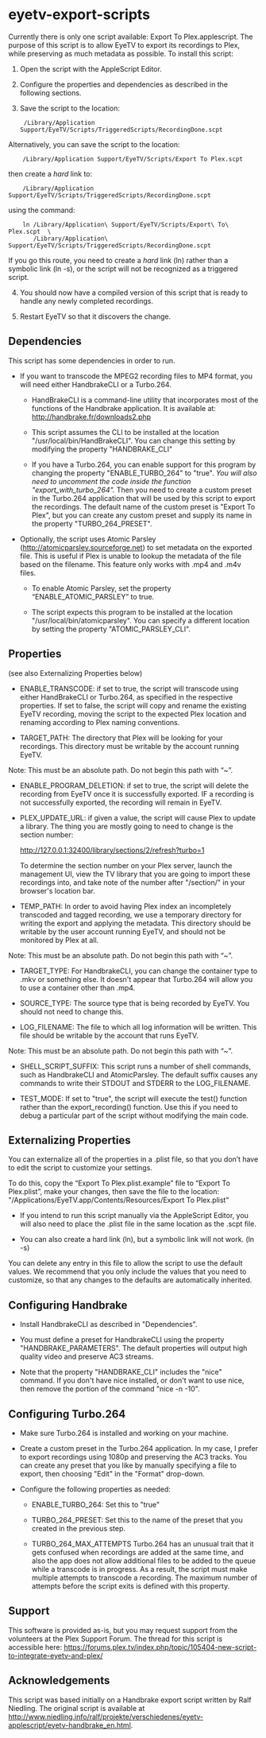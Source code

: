 eyetv-export-scripts
====================

Currently there is only one script available: Export To Plex.applescript. The purpose of this script is to allow EyeTV 
to export its recordings to Plex, while preserving as much metadata as possible. To install this script:

1. Open the script with the AppleScript Editor.

2. Configure the properties and dependencies as described in the following sections.

3. Save the script to the location: 

        /Library/Application Support/EyeTV/Scripts/TriggeredScripts/RecordingDone.scpt

  Alternatively, you can save the script to the location:


        /Library/Application Support/EyeTV/Scripts/Export To Plex.scpt

  then create a *hard* link to:

        /Library/Application Support/EyeTV/Scripts/TriggeredScripts/RecordingDone.scpt

  using the command:

        ln /Library/Application\ Support/EyeTV/Scripts/Export\ To\ Plex.scpt  \
           /Library/Application\ Support/EyeTV/Scripts/TriggeredScripts/RecordingDone.scpt

  If you go this route, you need to create a _hard_ link (ln) rather than a symbolic link (ln -s), or the script will
  not be recognized as a triggered script.

4. You should now have a compiled version of this script that is ready to handle any newly completed recordings.

5. Restart EyeTV so that it discovers the change.


Dependencies
-------------
This script has some dependencies in order to run.

* If you want to transcode the MPEG2 recording files to MP4 format, you will need either HandbrakeCLI or a Turbo.264.

  - HandBrakeCLI is a command-line utility that incorporates most of the functions of the Handbrake application.
    It is available at: http://handbrake.fr/downloads2.php

  - This script assumes the CLI to be installed at the location "/usr/local/bin/HandBrakeCLI". You can change this
    setting by modifying the property "HANDBRAKE_CLI"

  - If you have a Turbo.264, you can enable support for this program by changing the property "ENABLE_TURBO_264" to 
  	"true". *You will also need to uncomment the code inside the function "export_with_turbo_264".* Then you need to create
    a custom preset in the Turbo.264 application that will be used by this script
  	to export the recordings. The default name of the custom preset is "Export To Plex", but you can create any custom
  	preset and supply its name in the property "TURBO_264_PRESET".


* Optionally, the script uses Atomic Parsley (http://atomicparsley.sourceforge.net) to set metadata on the exported file. This is useful if Plex is unable to lookup the metadata of the file based on the filename. This feature only works with .mp4 and .m4v files.

  - To enable Atomic Parsley, set the property “ENABLE_ATOMIC_PARSLEY” to true.

  - The script expects this program to be installed at the location "/usr/local/bin/atomicparsley". You can specify a 
  different location by setting the property "ATOMIC_PARSLEY_CLI".


Properties
----------
(see also Externalizing Properties below)

* ENABLE_TRANSCODE: if set to true, the script will transcode using either HandBrakeCLI or Turbo.264, as specified in the respective properties. If set to false, the script will copy and rename the existing EyeTV recording, moving the script to the expected Plex location and renaming according to Plex naming conventions.

* TARGET_PATH: The directory that Plex will be looking for your recordings. This directory must be writable by the 
  account running EyeTV. 

Note: This must be an absolute path. Do not begin this path with “~”.

* ENABLE_PROGRAM_DELETION: if set to true, the script will delete the recording from EyeTV once it is successfully
  exported. IF a recording is not successfully exported, the recording will remain in EyeTV.

* PLEX_UPDATE_URL: if given a value, the script will cause Plex to update a library. The thing you are mostly going to
  need to change is the section number:

  	http://127.0.0.1:32400/library/sections/2/refresh?turbo=1

  To determine the section number on your Plex server, launch the management UI, view the TV library that you are going
  to import these recordings into, and take note of the number after "/section/" in your browser's location bar.	

* TEMP_PATH: In order to avoid having Plex index an incompletely transcoded and tagged recording, we use a temporary directory for writing the export and applying the metadata. This directory should be writable by the user account running EyeTV, and should not be monitored by Plex at all. 

Note: This must be an absolute path. Do not begin this path with “~”.

* TARGET_TYPE: For HandbrakeCLI, you can change the container type to .mkv or something else. It doesn't appear that
  Turbo.264 will allow you to use a container other than .mp4.

* SOURCE_TYPE: The source type that is being recorded by EyeTV. You should not need to change this.

* LOG_FILENAME: The file to which all log information will be written. This file should be writable by the account that
  runs EyeTV. 

Note: This must be an absolute path. Do not begin this path with “~”.

* SHELL_SCRIPT_SUFFIX: This script runs a number of shell commands, such as HandbrakeCLI and AtomicParsley. The default
  suffix causes any commands to write their STDOUT and STDERR to the LOG_FILENAME.  

* TEST_MODE: If set to "true", the script will execute the test() function rather than the export_recording() function.
  Use this if you need to debug a particular part of the script without modifying the main code.


Externalizing Properties
---------------------
You can externalize all of the properties in a .plist file, so that you don’t have to edit the script to customize your settings.

To do this, copy the “Export To Plex.plist.example” file to “Export To Plex.plist”, make your changes, then save the file to the location: "/Applications/EyeTV.app/Contents/Resources/Export To Plex.plist"
* If you intend to run this script manually via the AppleScript Editor, you will also need to place the .plist file in the same location as the .scpt file.

* You can also create a hard link (ln), but a symbolic link will not work. (ln -s)


You can delete any entry in this file to allow the script to use the default values. We recommend that you only include the values that you need to customize, so that any changes to the defaults are automatically inherited.


Configuring Handbrake
---------------------
* Install HandbrakeCLI as described in "Dependencies".

* You must define a preset for HandbrakeCLI using the property "HANDBRAKE_PARAMETERS". The default properties will
  output high quality video and preserve AC3 streams.

* Note that the property "HANDBRAKE_CLI" includes the "nice" command. If you don't have nice installed, or don't want
  to use nice, then remove the portion of the command "nice -n -10".


Configuring Turbo.264
---------------------
* Make sure Turbo.264 is installed and working on your machine.

* Create a custom preset in the Turbo.264 application. In my case, I prefer to export recordings using 1080p and
  preserving the AC3 tracks. You can create any preset that you like by manually specifying a file to export, then
  choosing "Edit" in the "Format" drop-down.

* Configure the following properties as needed:

  - ENABLE_TURBO_264: 		Set this to "true"

  - TURBO_264_PRESET:		Set this to the name of the preset that you created in the previous step.

  - TURBO_264_MAX_ATTEMPTS	Turbo.264 has an unusual trait that it gets confused when recordings are added at the same
  							time, and also the app does not allow additional files to be added to the queue while a
  							transcode is in progress. As a result, the script must make multiple attempts to transcode
  							a recording. The maximum number of attempts before the script exits is defined with this
  							property.

Support
-------
This software is provided as-is, but you may request support from the volunteers at the Plex Support Forum. The thread for this
script is accessible here: <https://forums.plex.tv/index.php/topic/105404-new-script-to-integrate-eyetv-and-plex/>


Acknowledgements
----------------
This script was based initially on a Handbrake export script written by Ralf Niedling.
The original script is available at http://www.niedling.info/ralf/projekte/verschiedenes/eyetv-applescript/eyetv-handbrake_en.html.
